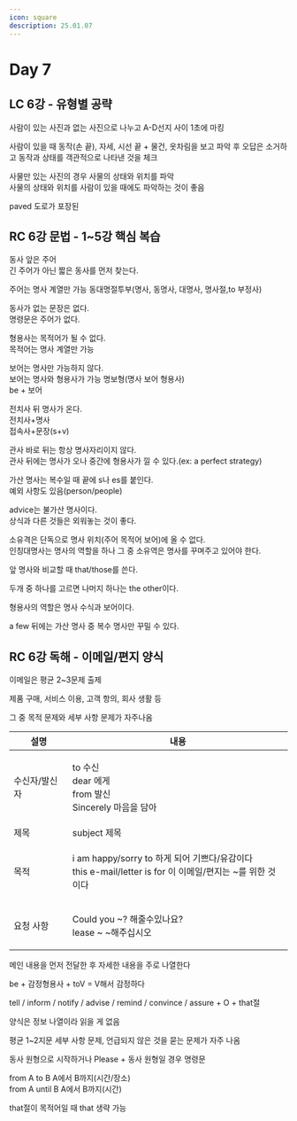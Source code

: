 ```yaml
---
icon: square
description: 25.01.07
---
```


# Day 7

## LC 6강 - 유형별 공략

사람이 있는 사진과 없는 사진으로 나누고 A-D선지 사이 1초에 마킹

사람이 있을 때 동작(손 끝), 자세, 시선 끝 + 물건, 옷차림을 보고 파악 후 오답은 소거하고 동작과 상태를 객관적으로 나타낸 것을 체크

사물만 있는 사진의 경우 사물의 상태와 위치를 파악\
사물의 상태와 위치를 사람이 있을 때에도 파악하는 것이 좋음

paved 도로가 포장된

## RC 6강 문법 - 1\~5강 핵심 복습

동사 앞은 주어\
긴 주어가 아닌 짧은 동사를 먼저 찾는다.

주어는 명사 계열만 가능 동대명절투부(명사, 동명사, 대명사, 명사절,to 부정사)

동사가 없는 문장은 없다.\
명령문은 주어가 없다.

형용사는 목적어가 될 수 없다.\
목적어는 명사 계열만 가능

보어는 명사만 가능하지 않다.\
보어는 명사와 형용사가 가능 명보형(명사 보어 형용사)\
be + 보어

전치사 뒤 명사가 온다.\
전치사+명사\
접속사+문장(s+v)

관사 바로 뒤는 항상 명사자리이지 않다.\
관사 뒤에는 명사가 오나 중간에 형용사가 낄 수 있다.(ex: a perfect strategy)

가산 명사는 복수일 때 끝에 s나 es를 붙인다.\
예외 사항도 있음(person/people)

advice는 불가산 명사이다.\
상식과 다른 것들은 외워놓는 것이 좋다.

소유격은 단독으로 명사 위치(주어 목적어 보어)에 올 수 없다.\
인칭대명사는 명사의 역할을 하나 그 중 소유역은 명사를 꾸며주고 있어야 한다.

앞 명사와 비교할 때 that/those를 쓴다.

두개 중 하나를 고르면 나머지 하나는 the other이다.

형용사의 역할은 명사 수식과 보어이다.

a few 뒤에는 가산 명사 중 복수 명사만 꾸밀 수 있다.

## RC 6강 독해 - 이메일/편지 양식

이메일은 평균 2\~3문제 출제

제품 구매, 서비스 이용, 고객 항의, 회사 생활 등

그 중 목적 문제와 세부 사항 문제가 자주나옴

| 설명      | 내용                                                                                         |
| ------- | ------------------------------------------------------------------------------------------ |
| 수신자/발신자 | <p>to 수신<br>dear 에게<br>from 발신<br>Sincerely 마음을 담아</p>                                     |
| 제목      | subject 제목                                                                                 |
| 목적      | <p>i am happy/sorry to 하게 되어 기쁘다/유감이다<br>this e-mail/letter is for 이 이메일/편지는 ~를 위한 것이다</p> |
| 요청 사항   | <p>Could you ~? 해줄수있나요?<br>lease ~ ~해주십시오<br></p>                                          |

메인 내용을 먼저 전달한 후 자세한 내용을 주로 나열한다

be + 감정형용사 + toV = V해서 감정하다

tell / inform / notify / advise / remind / convince / assure + O + that절

양식은 정보 나열이라 읽을 게 없음

평균 1\~2지문 세부 사항 문제, 언급되지 않은 것을 묻는 문제가 자주 나옴

동사 원형으로 시작하거나 Please + 동사 원형일 경우 명령문

from A to B A에서 B까지(시간/장소)\
from A until B A에서 B까지(시간)

that절이 목적어일 때 that 생략 가능
